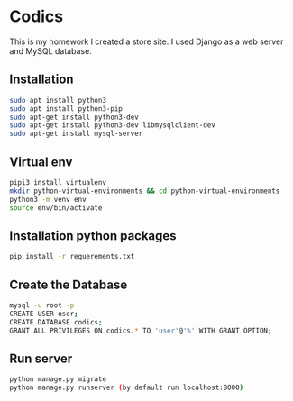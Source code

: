 # Codics

This is my homework I created a store site.
I used Django as a web server and MySQL database.

## Installation


```bash
sudo apt install python3
sudo apt install python3-pip
sudo apt-get install python3-dev
sudo apt-get install python3-dev libmysqlclient-dev
sudo apt-get install mysql-server
```

## Virtual env

```bash
pipi3 install virtualenv
mkdir python-virtual-environments && cd python-virtual-environments
python3 -m venv env
source env/bin/activate
```

## Installation python packages

```bash
pip install -r requerements.txt
```

##  Create the Database

```bash
mysql -u root -p
CREATE USER user;
CREATE DATABASE codics;
GRANT ALL PRIVILEGES ON codics.* TO 'user'@'%' WITH GRANT OPTION;
```

##  Run server

```bash
python manage.py migrate
python manage.py runserver (by default run localhost:8000)
```
